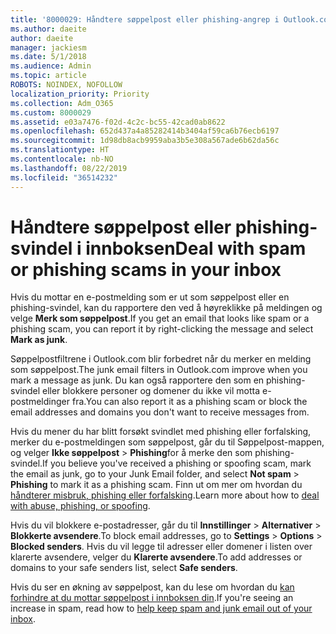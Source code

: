 ```yaml
---
title: '8000029: Håndtere søppelpost eller phishing-angrep i Outlook.com'
ms.author: daeite
author: daeite
manager: jackiesm
ms.date: 5/1/2018
ms.audience: Admin
ms.topic: article
ROBOTS: NOINDEX, NOFOLLOW
localization_priority: Priority
ms.collection: Adm_O365
ms.custom: 8000029
ms.assetid: e03a7476-f02d-4c2c-bc55-42cad0ab8622
ms.openlocfilehash: 652d437a4a85282414b3404af59ca6b76ecb6197
ms.sourcegitcommit: 1d98db8acb9959aba3b5e308a567ade6b62da56c
ms.translationtype: HT
ms.contentlocale: nb-NO
ms.lasthandoff: 08/22/2019
ms.locfileid: "36514232"
---
```

# <a name="deal-with-spam-or-phishing-scams-in-your-inbox"></a><span data-ttu-id="4664d-102">Håndtere søppelpost eller phishing-svindel i innboksen</span><span class="sxs-lookup"><span data-stu-id="4664d-102">Deal with spam or phishing scams in your inbox</span></span>

<span data-ttu-id="4664d-103">Hvis du mottar en e-postmelding som er ut som søppelpost eller en phishing-svindel, kan du rapportere den ved å høyreklikke på meldingen og velge **Merk som søppelpost**.</span><span class="sxs-lookup"><span data-stu-id="4664d-103">If you get an email that looks like spam or a phishing scam, you can report it by right-clicking the message and select **Mark as junk**.</span></span> 
  
<span data-ttu-id="4664d-104">Søppelpostfiltrene i Outlook.com blir forbedret når du merker en melding som søppelpost.</span><span class="sxs-lookup"><span data-stu-id="4664d-104">The junk email filters in Outlook.com improve when you mark a message as junk.</span></span> <span data-ttu-id="4664d-105">Du kan også rapportere den som en phishing-svindel eller blokkere personer og domener du ikke vil motta e-postmeldinger fra.</span><span class="sxs-lookup"><span data-stu-id="4664d-105">You can also report it as a phishing scam or block the email addresses and domains you don't want to receive messages from.</span></span>
  
<span data-ttu-id="4664d-106">Hvis du mener du har blitt forsøkt svindlet med phishing eller forfalsking, merker du e-postmeldingen som søppelpost, går du til Søppelpost-mappen, og velger **Ikke søppelpost** \> **Phishing**for å merke den som phishing-svindel.</span><span class="sxs-lookup"><span data-stu-id="4664d-106">If you believe you've received a phishing or spoofing scam, mark the email as junk, go to your Junk Email folder, and select **Not spam** \> **Phishing** to mark it as a phishing scam.</span></span> <span data-ttu-id="4664d-107">Finn ut om mer om hvordan du [håndterer misbruk, phishing eller forfalsking](https://go.microsoft.com/fwlink/p/?linkid=873139).</span><span class="sxs-lookup"><span data-stu-id="4664d-107">Learn more about how to [deal with abuse, phishing, or spoofing](https://go.microsoft.com/fwlink/p/?linkid=873139).</span></span>
  
<span data-ttu-id="4664d-108">Hvis du vil blokkere e-postadresser, går du til **Innstillinger** \> **Alternativer** \> **Blokkerte avsendere**.</span><span class="sxs-lookup"><span data-stu-id="4664d-108">To block email addresses, go to **Settings** \> **Options** \> **Blocked senders**.</span></span> <span data-ttu-id="4664d-109">Hvis du vil legge til adresser eller domener i listen over klarerte avsendere, velger du **Klarerte avsendere**.</span><span class="sxs-lookup"><span data-stu-id="4664d-109">To add addresses or domains to your safe senders list, select **Safe senders**.</span></span> 
  
<span data-ttu-id="4664d-110">Hvis du ser en økning av søppelpost, kan du lese om hvordan du [kan forhindre at du mottar søppelpost i innboksen din](https://go.microsoft.com/fwlink/p/?linkid=873140).</span><span class="sxs-lookup"><span data-stu-id="4664d-110">If you're seeing an increase in spam, read how to [help keep spam and junk email out of your inbox](https://go.microsoft.com/fwlink/p/?linkid=873140).</span></span>
  

